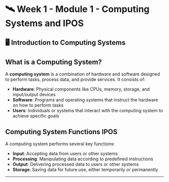 # 🛰️ Week 1 - Module 1 - Computing Systems and IPOS

## 🖥️ Introduction to Computing Systems
## What is a Computing System?
A **computing system** is a combination of hardware and software designed to
perform tasks, process data, and provide services. It consists of:
* **Hardware**: Physical components like CPUs, memory, storage, and input/output
  devices
* **Software**: Programs and operating systems that instruct the hardware on
  how to perform tasks
* **Users**: Individuals or systems that interact with the computing system to
  achieve specific goals

## Computing System Functions IPOS
A computing system performs several key functions:
* **Input**: Accepting data from users or other systems
* **Processing**: Manipulating data according to predefined instructions
* **Output**: Delivering processed data to users or other systems
* **Storage**: Saving data for future use, either temporarily or permanently

---
